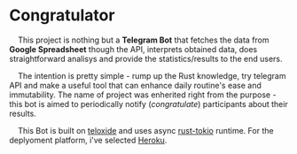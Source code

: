 # Congratulator

&nbsp; &nbsp; This project is nothing but a **Telegram Bot** that fetches the data from **Google Spreadsheet** though the API, interprets obtained data, does straightforward analisys and provide the statistics/results to the end users.

&nbsp; &nbsp; The intention is pretty simple - rump up the Rust knowledge, try telegram API and make a useful tool that can enhance daily routine's ease and immutability. The name of project was enherited right from the purpose - this bot is aimed to periodically notify (_congratulate_) participants about their results.

&nbsp; &nbsp; This Bot is built on [teloxide](https://github.com/teloxide/teloxide) and uses async [rust-tokio](https://tokio.rs) runtime. For the deplyoment platform, i've selected [Heroku](https://www.heroku.com).
